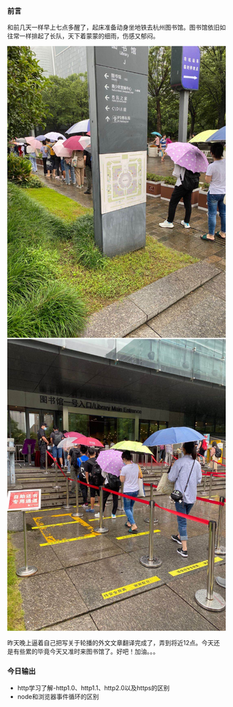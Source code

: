 ### 前言  
和前几天一样早上七点多醒了，起床准备动身坐地铁去杭州图书馆。图书馆依旧如往常一样排起了长队，天下着蒙蒙的细雨，伤感又郁闷。

<img src='./images/7-16.jpg'/>

<img src='./images/7-16(1).jpg'/>

昨天晚上逼着自己把写关于轮播的外文文章翻译完成了，弄到将近12点。今天还是有些累的毕竟今天又准时来图书馆了。好吧！加油。。。

### 今日输出  
- http学习了解-http1.0、http1.1、http2.0以及https的区别    
- node和浏览器事件循环的区别  